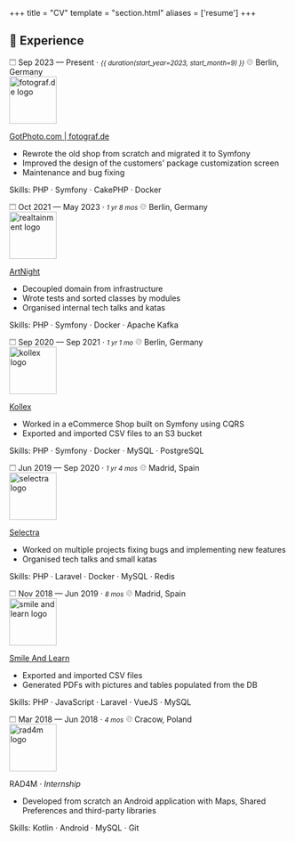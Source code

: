 +++
title = "CV"
template = "section.html"
aliases = ['resume']
+++

## 📃 Experience

<div class="timeline">   
  <div class="container">
    <div class="content">
      <div class="header">
        <span class="time">
          <svg xmlns="http://www.w3.org/2000/svg" width="12px" height="12px" viewBox="0 0 20 20">
          <g stroke="none" stroke-width="1" fill="none" fill-rule="evenodd">
            <g transform="translate(-300, -2799)" fill="#AAAAAAFF">
              <g transform="translate(56, 160)">
                <path d="M262,2656 C262,2656.552 261.552,2657 261,2657 L247,2657 C246.448,2657 246,2656.552 246,2656 L246,2646 C246,2645.448 246.448,2645 247,2645 L261,2645 C261.552,2645 262,2645.448 262,2646 L262,2656 Z M262,2641 L262,2640 C262,2639.448 261.552,2639 261,2639 C260.448,2639 260,2639.448 260,2640 L260,2641 L255,2641 L255,2640 C255,2639.448 254.552,2639 254,2639 C253.448,2639 253,2639.448 253,2640 L253,2641 L248,2641 L248,2640 C248,2639.448 247.552,2639 247,2639 C246.448,2639 246,2639.448 246,2640 L246,2641 C244.895,2641 244,2641.895 244,2643 L244,2657 C244,2658.104 244.895,2659 246,2659 L262,2659 C263.105,2659 264,2658.104 264,2657 L264,2643 C264,2641.895 263.105,2641 262,2641 L262,2641 Z"></path>
              </g>
            </g>
          </g>
        </svg> Sep 2023 — Present · <i style="font-size: smaller">{{ duration(start_year=2023, start_month=9) }}</i>
        </span>
        <span class="location">
          <svg xmlns="http://www.w3.org/2000/svg" width="12px" height="12px" viewBox="0 0 48 48" fill="none">
            <rect width="48" height="48" fill="white" fill-opacity="0.01"/>
            <path stroke="#AAAAAAFF" d="M24 44C35.0457 44 44 35.0457 44 24C44 12.9543 35.0457 4 24 4C12.9543 4 4 12.9543 4 24C4 35.0457 12.9543 44 24 44Z" stroke-width="4"/>
            <path stroke="#AAAAAAFF" d="M4 20.8404C7.01485 19.4168 9.24466 19.2185 10.6894 20.2454C12.8566 21.7859 13.1283 28.064 18.0575 25.0635C22.9867 22.063 15.9467 20.8404 17.475 16.4939C19.0033 12.1474 24.0083 15.5237 24.5059 10.7627C24.8375 7.58862 21.0408 6.37413 13.1156 7.11921" stroke-width="4"/>
            <path stroke="#AAAAAAFF" d="M36.0001 8C30.2857 12.9886 28.2899 16.0011 30.0127 17.0373C32.5968 18.5917 33.6933 16.4033 36.8467 17.0373C40.0001 17.6714 39.3173 21.9457 37.6587 21.9457C36.0001 21.9457 27.41 20.8518 27.8427 25.865C28.2753 30.8781 33.4422 31.6203 33.4422 34.4211C33.4422 36.2883 32.299 39.146 30.0127 42.9942" stroke-width="4" stroke-linecap="round"/>
            <path stroke="#AAAAAAFF" d="M6.10461 32.9264C7.0161 32.5288 7.70127 32.2374 8.16011 32.052C12.0072 30.4978 14.8618 30.1314 16.7237 30.953C20.0162 32.4059 18.7504 35.3401 19.7817 36.4211C20.8129 37.5021 23.3881 37.1876 23.3881 39.244C23.3881 40.615 22.9276 42.1637 22.0066 43.8901" stroke-width="4" stroke-linecap="round"/>
          </svg> Berlin, Germany
        </span>
      </div>
      <img src="/cv/fotograf.png" alt="fotograf.de logo" width="85">
      <p class="title"><a href="https://www.gotphoto.com/" target="_blank">GotPhoto.com | fotograf.de</a></p>
      <ul>
        <li>Rewrote the old shop from scratch and migrated it to Symfony</li>
        <li>Improved the design of the customers' package customization screen</li>
        <li>Maintenance and bug fixing</li>
      </ul>
      <p class="skills"><span>Skills</span>: PHP · Symfony · CakePHP · Docker</p>
    </div>
  </div>

  <div class="container">
    <div class="content">
      <div class="header">
        <span class="time">
          <svg xmlns="http://www.w3.org/2000/svg" width="12px" height="12px" viewBox="0 0 20 20">
          <g stroke="none" stroke-width="1" fill="none" fill-rule="evenodd">
            <g transform="translate(-300, -2799)" fill="#AAAAAAFF">
              <g transform="translate(56, 160)">
                <path d="M262,2656 C262,2656.552 261.552,2657 261,2657 L247,2657 C246.448,2657 246,2656.552 246,2656 L246,2646 C246,2645.448 246.448,2645 247,2645 L261,2645 C261.552,2645 262,2645.448 262,2646 L262,2656 Z M262,2641 L262,2640 C262,2639.448 261.552,2639 261,2639 C260.448,2639 260,2639.448 260,2640 L260,2641 L255,2641 L255,2640 C255,2639.448 254.552,2639 254,2639 C253.448,2639 253,2639.448 253,2640 L253,2641 L248,2641 L248,2640 C248,2639.448 247.552,2639 247,2639 C246.448,2639 246,2639.448 246,2640 L246,2641 C244.895,2641 244,2641.895 244,2643 L244,2657 C244,2658.104 244.895,2659 246,2659 L262,2659 C263.105,2659 264,2658.104 264,2657 L264,2643 C264,2641.895 263.105,2641 262,2641 L262,2641 Z"></path>
              </g>
            </g>
          </g>
        </svg> Oct 2021 — May 2023 · <i style="font-size: smaller">1 yr 8 mos</i>
        </span>
        <span class="location">
          <svg xmlns="http://www.w3.org/2000/svg" width="12px" height="12px" viewBox="0 0 48 48" fill="none">
            <rect width="48" height="48" fill="white" fill-opacity="0.01"/>
            <path stroke="#AAAAAAFF" d="M24 44C35.0457 44 44 35.0457 44 24C44 12.9543 35.0457 4 24 4C12.9543 4 4 12.9543 4 24C4 35.0457 12.9543 44 24 44Z" stroke-width="4"/>
            <path stroke="#AAAAAAFF" d="M4 20.8404C7.01485 19.4168 9.24466 19.2185 10.6894 20.2454C12.8566 21.7859 13.1283 28.064 18.0575 25.0635C22.9867 22.063 15.9467 20.8404 17.475 16.4939C19.0033 12.1474 24.0083 15.5237 24.5059 10.7627C24.8375 7.58862 21.0408 6.37413 13.1156 7.11921" stroke-width="4"/>
            <path stroke="#AAAAAAFF" d="M36.0001 8C30.2857 12.9886 28.2899 16.0011 30.0127 17.0373C32.5968 18.5917 33.6933 16.4033 36.8467 17.0373C40.0001 17.6714 39.3173 21.9457 37.6587 21.9457C36.0001 21.9457 27.41 20.8518 27.8427 25.865C28.2753 30.8781 33.4422 31.6203 33.4422 34.4211C33.4422 36.2883 32.299 39.146 30.0127 42.9942" stroke-width="4" stroke-linecap="round"/>
            <path stroke="#AAAAAAFF" d="M6.10461 32.9264C7.0161 32.5288 7.70127 32.2374 8.16011 32.052C12.0072 30.4978 14.8618 30.1314 16.7237 30.953C20.0162 32.4059 18.7504 35.3401 19.7817 36.4211C20.8129 37.5021 23.3881 37.1876 23.3881 39.244C23.3881 40.615 22.9276 42.1637 22.0066 43.8901" stroke-width="4" stroke-linecap="round"/>
          </svg> Berlin, Germany
        </span>
      </div>
      <img src="/cv/artnight.jpeg" alt="realtainment logo" width="85">
      <p class="title"><a href="https://www.artnight.com/" target="_blank">ArtNight</a></p>
      <ul>
        <li>Decoupled domain from infrastructure</li>
        <li>Wrote tests and sorted classes by modules</li>
        <li>Organised internal tech talks and katas</li>
      </ul>
      <p class="skills"><span>Skills</span>: PHP · Symfony · Docker · Apache Kafka</p>
    </div>
  </div>

  <div class="container">
    <div class="content">
      <div class="header">
        <span class="time">
          <svg xmlns="http://www.w3.org/2000/svg" width="12px" height="12px" viewBox="0 0 20 20">
          <g stroke="none" stroke-width="1" fill="none" fill-rule="evenodd">
            <g transform="translate(-300, -2799)" fill="#AAAAAAFF">
              <g transform="translate(56, 160)">
                <path d="M262,2656 C262,2656.552 261.552,2657 261,2657 L247,2657 C246.448,2657 246,2656.552 246,2656 L246,2646 C246,2645.448 246.448,2645 247,2645 L261,2645 C261.552,2645 262,2645.448 262,2646 L262,2656 Z M262,2641 L262,2640 C262,2639.448 261.552,2639 261,2639 C260.448,2639 260,2639.448 260,2640 L260,2641 L255,2641 L255,2640 C255,2639.448 254.552,2639 254,2639 C253.448,2639 253,2639.448 253,2640 L253,2641 L248,2641 L248,2640 C248,2639.448 247.552,2639 247,2639 C246.448,2639 246,2639.448 246,2640 L246,2641 C244.895,2641 244,2641.895 244,2643 L244,2657 C244,2658.104 244.895,2659 246,2659 L262,2659 C263.105,2659 264,2658.104 264,2657 L264,2643 C264,2641.895 263.105,2641 262,2641 L262,2641 Z"></path>
              </g>
            </g>
          </g>
        </svg> Sep 2020 — Sep 2021 · <i style="font-size: smaller">1 yr 1 mo</i>
        </span>
        <span class="location">
          <svg xmlns="http://www.w3.org/2000/svg" width="12px" height="12px" viewBox="0 0 48 48" fill="none">
            <rect width="48" height="48" fill="white" fill-opacity="0.01"/>
            <path stroke="#AAAAAAFF" d="M24 44C35.0457 44 44 35.0457 44 24C44 12.9543 35.0457 4 24 4C12.9543 4 4 12.9543 4 24C4 35.0457 12.9543 44 24 44Z" stroke-width="4"/>
            <path stroke="#AAAAAAFF" d="M4 20.8404C7.01485 19.4168 9.24466 19.2185 10.6894 20.2454C12.8566 21.7859 13.1283 28.064 18.0575 25.0635C22.9867 22.063 15.9467 20.8404 17.475 16.4939C19.0033 12.1474 24.0083 15.5237 24.5059 10.7627C24.8375 7.58862 21.0408 6.37413 13.1156 7.11921" stroke-width="4"/>
            <path stroke="#AAAAAAFF" d="M36.0001 8C30.2857 12.9886 28.2899 16.0011 30.0127 17.0373C32.5968 18.5917 33.6933 16.4033 36.8467 17.0373C40.0001 17.6714 39.3173 21.9457 37.6587 21.9457C36.0001 21.9457 27.41 20.8518 27.8427 25.865C28.2753 30.8781 33.4422 31.6203 33.4422 34.4211C33.4422 36.2883 32.299 39.146 30.0127 42.9942" stroke-width="4" stroke-linecap="round"/>
            <path stroke="#AAAAAAFF" d="M6.10461 32.9264C7.0161 32.5288 7.70127 32.2374 8.16011 32.052C12.0072 30.4978 14.8618 30.1314 16.7237 30.953C20.0162 32.4059 18.7504 35.3401 19.7817 36.4211C20.8129 37.5021 23.3881 37.1876 23.3881 39.244C23.3881 40.615 22.9276 42.1637 22.0066 43.8901" stroke-width="4" stroke-linecap="round"/>
          </svg> Berlin, Germany
        </span>
      </div>
      <img src="/cv/kollex.jpeg" alt="kollex logo" width="85">
      <p class="title"><a href="https://www.kollex.de/" target="_blank">Kollex</a></p>
      <ul>
        <li>Worked in a eCommerce Shop built on Symfony using CQRS</li>
        <li>Exported and imported CSV files to an S3 bucket</li>
      </ul>
      <p class="skills"><span>Skills</span>: PHP · Symfony · Docker · MySQL · PostgreSQL</p>
    </div>
  </div>

  <div class="container">
    <div class="content">
      <div class="header">
        <span class="time">
          <svg xmlns="http://www.w3.org/2000/svg" width="12px" height="12px" viewBox="0 0 20 20">
          <g stroke="none" stroke-width="1" fill="none" fill-rule="evenodd">
            <g transform="translate(-300, -2799)" fill="#AAAAAAFF">
              <g transform="translate(56, 160)">
                <path d="M262,2656 C262,2656.552 261.552,2657 261,2657 L247,2657 C246.448,2657 246,2656.552 246,2656 L246,2646 C246,2645.448 246.448,2645 247,2645 L261,2645 C261.552,2645 262,2645.448 262,2646 L262,2656 Z M262,2641 L262,2640 C262,2639.448 261.552,2639 261,2639 C260.448,2639 260,2639.448 260,2640 L260,2641 L255,2641 L255,2640 C255,2639.448 254.552,2639 254,2639 C253.448,2639 253,2639.448 253,2640 L253,2641 L248,2641 L248,2640 C248,2639.448 247.552,2639 247,2639 C246.448,2639 246,2639.448 246,2640 L246,2641 C244.895,2641 244,2641.895 244,2643 L244,2657 C244,2658.104 244.895,2659 246,2659 L262,2659 C263.105,2659 264,2658.104 264,2657 L264,2643 C264,2641.895 263.105,2641 262,2641 L262,2641 Z"></path>
              </g>
            </g>
          </g>
        </svg> Jun 2019 — Sep 2020 · <i style="font-size: smaller">1 yr 4 mos</i>
        </span>
        <span class="location">
          <svg xmlns="http://www.w3.org/2000/svg" width="12px" height="12px" viewBox="0 0 48 48" fill="none">
            <rect width="48" height="48" fill="white" fill-opacity="0.01"/>
            <path stroke="#AAAAAAFF" d="M24 44C35.0457 44 44 35.0457 44 24C44 12.9543 35.0457 4 24 4C12.9543 4 4 12.9543 4 24C4 35.0457 12.9543 44 24 44Z" stroke-width="4"/>
            <path stroke="#AAAAAAFF" d="M4 20.8404C7.01485 19.4168 9.24466 19.2185 10.6894 20.2454C12.8566 21.7859 13.1283 28.064 18.0575 25.0635C22.9867 22.063 15.9467 20.8404 17.475 16.4939C19.0033 12.1474 24.0083 15.5237 24.5059 10.7627C24.8375 7.58862 21.0408 6.37413 13.1156 7.11921" stroke-width="4"/>
            <path stroke="#AAAAAAFF" d="M36.0001 8C30.2857 12.9886 28.2899 16.0011 30.0127 17.0373C32.5968 18.5917 33.6933 16.4033 36.8467 17.0373C40.0001 17.6714 39.3173 21.9457 37.6587 21.9457C36.0001 21.9457 27.41 20.8518 27.8427 25.865C28.2753 30.8781 33.4422 31.6203 33.4422 34.4211C33.4422 36.2883 32.299 39.146 30.0127 42.9942" stroke-width="4" stroke-linecap="round"/>
            <path stroke="#AAAAAAFF" d="M6.10461 32.9264C7.0161 32.5288 7.70127 32.2374 8.16011 32.052C12.0072 30.4978 14.8618 30.1314 16.7237 30.953C20.0162 32.4059 18.7504 35.3401 19.7817 36.4211C20.8129 37.5021 23.3881 37.1876 23.3881 39.244C23.3881 40.615 22.9276 42.1637 22.0066 43.8901" stroke-width="4" stroke-linecap="round"/>
          </svg> Madrid, Spain
        </span>
      </div>
      <img src="/cv/selectra.jpeg" alt="selectra logo" width="85">
      <p class="title"><a href="https://selectra.info/" target="_blank">Selectra</a></p>
      <ul>
        <li>Worked on multiple projects fixing bugs and implementing new features</li>
        <li>Organised tech talks and small katas</li>
      </ul>
      <p class="skills"><span>Skills</span>: PHP · Laravel · Docker · MySQL · Redis</p>
    </div>
  </div>

  <div class="container">
    <div class="content">
      <div class="header">
        <span class="time">
          <svg xmlns="http://www.w3.org/2000/svg" width="12px" height="12px" viewBox="0 0 20 20">
          <g stroke="none" stroke-width="1" fill="none" fill-rule="evenodd">
            <g transform="translate(-300, -2799)" fill="#AAAAAAFF">
              <g transform="translate(56, 160)">
                <path d="M262,2656 C262,2656.552 261.552,2657 261,2657 L247,2657 C246.448,2657 246,2656.552 246,2656 L246,2646 C246,2645.448 246.448,2645 247,2645 L261,2645 C261.552,2645 262,2645.448 262,2646 L262,2656 Z M262,2641 L262,2640 C262,2639.448 261.552,2639 261,2639 C260.448,2639 260,2639.448 260,2640 L260,2641 L255,2641 L255,2640 C255,2639.448 254.552,2639 254,2639 C253.448,2639 253,2639.448 253,2640 L253,2641 L248,2641 L248,2640 C248,2639.448 247.552,2639 247,2639 C246.448,2639 246,2639.448 246,2640 L246,2641 C244.895,2641 244,2641.895 244,2643 L244,2657 C244,2658.104 244.895,2659 246,2659 L262,2659 C263.105,2659 264,2658.104 264,2657 L264,2643 C264,2641.895 263.105,2641 262,2641 L262,2641 Z"></path>
              </g>
            </g>
          </g>
        </svg> Nov 2018 — Jun 2019 · <i style="font-size: smaller">8 mos</i>
        </span>
        <span class="location">
          <svg xmlns="http://www.w3.org/2000/svg" width="12px" height="12px" viewBox="0 0 48 48" fill="none">
            <rect width="48" height="48" fill="white" fill-opacity="0.01"/>
            <path stroke="#AAAAAAFF" d="M24 44C35.0457 44 44 35.0457 44 24C44 12.9543 35.0457 4 24 4C12.9543 4 4 12.9543 4 24C4 35.0457 12.9543 44 24 44Z" stroke-width="4"/>
            <path stroke="#AAAAAAFF" d="M4 20.8404C7.01485 19.4168 9.24466 19.2185 10.6894 20.2454C12.8566 21.7859 13.1283 28.064 18.0575 25.0635C22.9867 22.063 15.9467 20.8404 17.475 16.4939C19.0033 12.1474 24.0083 15.5237 24.5059 10.7627C24.8375 7.58862 21.0408 6.37413 13.1156 7.11921" stroke-width="4"/>
            <path stroke="#AAAAAAFF" d="M36.0001 8C30.2857 12.9886 28.2899 16.0011 30.0127 17.0373C32.5968 18.5917 33.6933 16.4033 36.8467 17.0373C40.0001 17.6714 39.3173 21.9457 37.6587 21.9457C36.0001 21.9457 27.41 20.8518 27.8427 25.865C28.2753 30.8781 33.4422 31.6203 33.4422 34.4211C33.4422 36.2883 32.299 39.146 30.0127 42.9942" stroke-width="4" stroke-linecap="round"/>
            <path stroke="#AAAAAAFF" d="M6.10461 32.9264C7.0161 32.5288 7.70127 32.2374 8.16011 32.052C12.0072 30.4978 14.8618 30.1314 16.7237 30.953C20.0162 32.4059 18.7504 35.3401 19.7817 36.4211C20.8129 37.5021 23.3881 37.1876 23.3881 39.244C23.3881 40.615 22.9276 42.1637 22.0066 43.8901" stroke-width="4" stroke-linecap="round"/>
          </svg> Madrid, Spain
        </span>
      </div>
      <img src="/cv/smile-and-learn.jpeg" alt="smile and learn logo" width="85">
      <p class="title"><a href="https://www.smileandlearn.com/" target="_blank">Smile And Learn</a></p>
      <ul>
        <li>Exported and imported CSV files</li>
        <li>Generated PDFs with pictures and tables populated from the DB</li>
      </ul>
      <p class="skills"><span>Skills</span>: PHP · JavaScript · Laravel · VueJS · MySQL</p>
    </div>
  </div>

  <div class="container">
    <div class="content">
      <div class="header">
        <span class="time">
          <svg xmlns="http://www.w3.org/2000/svg" width="12px" height="12px" viewBox="0 0 20 20">
          <g stroke="none" stroke-width="1" fill="none" fill-rule="evenodd">
            <g transform="translate(-300, -2799)" fill="#AAAAAAFF">
              <g transform="translate(56, 160)">
                <path d="M262,2656 C262,2656.552 261.552,2657 261,2657 L247,2657 C246.448,2657 246,2656.552 246,2656 L246,2646 C246,2645.448 246.448,2645 247,2645 L261,2645 C261.552,2645 262,2645.448 262,2646 L262,2656 Z M262,2641 L262,2640 C262,2639.448 261.552,2639 261,2639 C260.448,2639 260,2639.448 260,2640 L260,2641 L255,2641 L255,2640 C255,2639.448 254.552,2639 254,2639 C253.448,2639 253,2639.448 253,2640 L253,2641 L248,2641 L248,2640 C248,2639.448 247.552,2639 247,2639 C246.448,2639 246,2639.448 246,2640 L246,2641 C244.895,2641 244,2641.895 244,2643 L244,2657 C244,2658.104 244.895,2659 246,2659 L262,2659 C263.105,2659 264,2658.104 264,2657 L264,2643 C264,2641.895 263.105,2641 262,2641 L262,2641 Z"></path>
              </g>
            </g>
          </g>
        </svg> Mar 2018 — Jun 2018 · <i style="font-size: smaller">4 mos</i>
        </span>
        <span class="location">
          <svg xmlns="http://www.w3.org/2000/svg" width="12px" height="12px" viewBox="0 0 48 48" fill="none">
            <rect width="48" height="48" fill="white" fill-opacity="0.01"/>
            <path stroke="#AAAAAAFF" d="M24 44C35.0457 44 44 35.0457 44 24C44 12.9543 35.0457 4 24 4C12.9543 4 4 12.9543 4 24C4 35.0457 12.9543 44 24 44Z" stroke-width="4"/>
            <path stroke="#AAAAAAFF" d="M4 20.8404C7.01485 19.4168 9.24466 19.2185 10.6894 20.2454C12.8566 21.7859 13.1283 28.064 18.0575 25.0635C22.9867 22.063 15.9467 20.8404 17.475 16.4939C19.0033 12.1474 24.0083 15.5237 24.5059 10.7627C24.8375 7.58862 21.0408 6.37413 13.1156 7.11921" stroke-width="4"/>
            <path stroke="#AAAAAAFF" d="M36.0001 8C30.2857 12.9886 28.2899 16.0011 30.0127 17.0373C32.5968 18.5917 33.6933 16.4033 36.8467 17.0373C40.0001 17.6714 39.3173 21.9457 37.6587 21.9457C36.0001 21.9457 27.41 20.8518 27.8427 25.865C28.2753 30.8781 33.4422 31.6203 33.4422 34.4211C33.4422 36.2883 32.299 39.146 30.0127 42.9942" stroke-width="4" stroke-linecap="round"/>
            <path stroke="#AAAAAAFF" d="M6.10461 32.9264C7.0161 32.5288 7.70127 32.2374 8.16011 32.052C12.0072 30.4978 14.8618 30.1314 16.7237 30.953C20.0162 32.4059 18.7504 35.3401 19.7817 36.4211C20.8129 37.5021 23.3881 37.1876 23.3881 39.244C23.3881 40.615 22.9276 42.1637 22.0066 43.8901" stroke-width="4" stroke-linecap="round"/>
          </svg> Cracow, Poland
        </span>
      </div>
      <img src="/cv/rad4m.jpg" alt="rad4m logo" width="85">
      <p class="title">RAD4M · <i>Internship</i></p>
      <ul>
        <li>Developed from scratch an Android application with Maps, Shared Preferences and third-party libraries</li>
      </ul>
      <p class="skills"><span>Skills</span>: Kotlin · Android · MySQL · Git</p>
    </div>
  </div>
</div>
